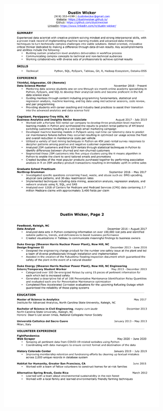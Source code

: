 ![Resume Page 1](images/Resume%20-%20Dustin%20Wicker-1.png)
![Resume Page 2](images/Resume%20-%20Dustin%20Wicker-2.png) 
